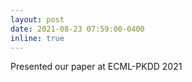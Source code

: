 ```yaml
---
layout: post
date: 2021-08-23 07:59:00-0400
inline: true
---
```


Presented our paper at ECML-PKDD 2021